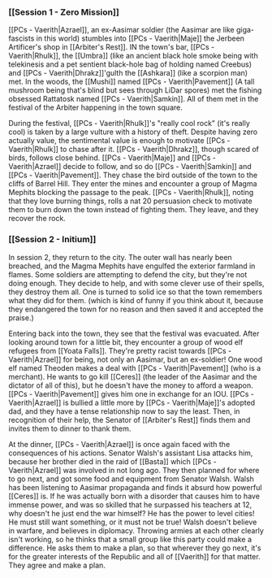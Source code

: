 ### [[Session 1 - Zero Mission]]
[[PCs - Vaerith|Azrael]], an ex-Aasimar soldier (the Aasimar are like giga-fascists in this world) stumbles into [[PCs - Vaerith|Maje]] the Jerbeen Artificer's shop in [[Arbiter's Rest]]. IN the town's bar, [[PCs - Vaerith|Rhulk]], the [[Umbra]] (like an ancient black hole smoke being with telekinesis and a pet sentient black-hole bag of holding named Creebus) and [[PCs - Vaerith|Dhrakz]]'gulth the [[Ashkara]] (like a scorpion man) met. In the woods, the [[Mushi]] named [[PCs - Vaerith|Pavement]] (A tall mushroom being that's blind but sees through LiDar spores) met the fishing obsessed Rattatosk named [[PCs - Vaerith|Samkin]]. All of them met in the festival of the Arbiter happening in the town square.

During the festival, [[PCs - Vaerith|Rhulk]]'s "really cool rock" (it's really cool) is taken by a large vulture with a history of theft. Despite having zero actually value, the sentimental value is enough to motivate [[PCs - Vaerith|Rhulk]] to chase after it. [[PCs - Vaerith|Dhrakz]], though scared of birds, follows close behind. [[PCs - Vaerith|Maje]] and [[PCs - Vaerith|Azrael]] decide to follow, and so do [[PCs - Vaerith|Samkin]] and [[PCs - Vaerith|Pavement]]. They chase the bird outside of the town to the cliffs of Barrel Hill. They enter the mines and encounter a group of Magma Mephits blocking the passage to the peak. [[PCs - Vaerith|Rhulk]], noting that they love burning things, rolls a nat 20 persuasion check to motivate them to burn down the town instead of fighting them. They leave, and they recover the rock.

### [[Session 2 - Initium]]
In session 2, they return to the city. The outer wall has nearly been breached, and the Magma Mephits have engulfed the exterior farmland in flames. Some soldiers are attempting to defend the city, but they're not doing enough. They decide to help, and with some clever use of their spells, they destroy them all. One is turned to solid ice so that the town remembers what they did for them. (which is kind of funny if you think about it, because they endangered the town for no reason and then saved it and accepted the praise.)

Entering back into the town, they see that the festival was evacuated. After looking around town for a little bit, they encounter a group of wood elf refugees from [[Yoata Falls]]. They're pretty racist towards [[PCs - Vaerith|Azrael]] for being, not only an Aasimar, but an ex-soldier! One wood elf named Theoden makes a deal with [[PCs - Vaerith|Pavement]] (who is a merchant). He wants to go kill [[Ceres]] (the leader of the Aasimar and the dictator of all of this), but he doesn't have the money to afford a weapon. [[PCs - Vaerith|Pavement]] gives him one in exchange for an IOU. [[PCs - Vaerith|Azrael]] is bullied a little more by [[PCs - Vaerith|Maje]]'s adopted dad, and they have a tense relationship now to say the least. Then, in recognition of their help, the Senator of [[Arbiter's Rest]] finds them and invites them to dinner to thank them.

At the dinner, [[PCs - Vaerith|Azrael]] is once again faced with the consequences of his actions. Senator Walsh's assistant Lisa attacks him, because her brother died in the raid of [[Basta]] which [[PCs - Vaerith|Azrael]] was involved in not long ago. They then planned for where to go next, and got some food and equipment from Senator Walsh. Walsh has been listening to Aasimar propaganda and finds it absurd how powerful [[Ceres]] is. If he was actually born with a disorder that causes him to have immense power, and was so skilled that he surpassed his teachers at 12, why doesn't he just end the war himself? He has the power to level cities! He must still want something, or it must not be true! Walsh doesn't believe in warfare, and believes in diplomacy. Throwing armies at each other clearly isn't working, so he thinks that a small group like this party could make a difference. He asks them to make a plan, so that wherever they go next, it's for the greater interests of the Republic and all of [[Vaerith]] for that matter. They agree and make a plan.